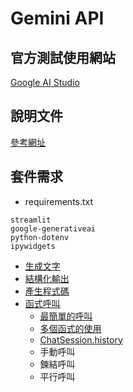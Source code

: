 # Gemini API

## 官方測試使用網站

[Google AI Studio](https://aistudio.google.com/prompts/new_chat)

## 說明文件

[參考網址](https://github.com/googleapis/python-genai?tab=readme-ov-file)

## 套件需求
- requirements.txt

```
streamlit
google-generativeai
python-dotenv
ipywidgets
```

- [生成文字](./text_generation)
- [結構化輸出](./structure_output)
- [產生程式碼](./code_execution)
- [函式呼叫](./function_calling)
	- [最簡單的呼叫](./function_calling/simple_sample.ipynb)
	- [多個函式的使用](./function_calling/multiFunction.ipynb)
	- [ChatSession.history](./function_calling/history.ipynb)
	- 手動呼叫
	- 鍊結呼叫
	- 平行呼叫


